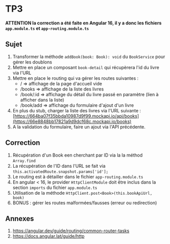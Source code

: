 # TP3

**ATTENTION la correction a été faite en Angular 16, il y a donc les fichiers `app.module.ts` et `app-routing.module.ts`**

## Sujet

1. Transformer la méthode `addBook(book: Book): void` du `BookService` pour gérer les doublons
2. Mettre en place un composant `book-detail` qui récupèrera l'id du livre via l'URL
3. Mettre en place le routing qui va gérer les routes suivantes :
    - / => affichage de la page d'accueil vide
    - /books => affichage de la liste des livres
    - /book/:id => affichage du détail du livre passé en paramètre (lien à afficher dans la liste)
    - /book/add => affichage du formulaire d'ajout d'un livre
4. En plus du stub, charger la liste des livres via l'URL suivante : [https://664ba07f35bbda10987d9f99.mockapi.io/api/books](https://66e8848bb17821a9d9dcf68c.mockapi.io/books)
5. A la validation du formulaire, faire un ajout via l'API précédente.

## Correction

1. Récupération d'un Book een cherchant par ID via la la méthod `Array.find`
2. La récupération de l'ID dans l'URL se fait via `this.activatedRoute.snapshot.params['id'];`
3. Le routing est à détailler dans le fichier `app-routing.module.ts`
4. En angular < 16, le provider `HttpClientModule` doit être inclus dans la section `imports` du fichier `app.module.ts`
5. Utilisation de la méthode `HttpClient.post<Book>(this.bookApiUrl, book)`
6. BONUS : gérer les routes malformées/fausses (erreur ou redirection)

## Annexes

1. https://angular.dev/guide/routing/common-router-tasks
2. https://docs.angular.lat/guide/http
